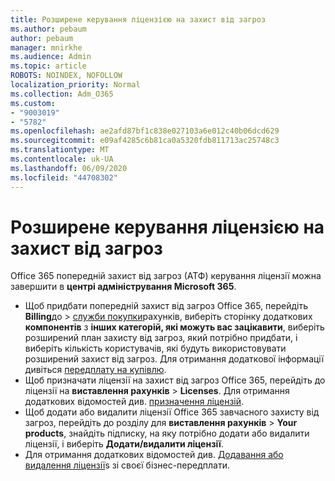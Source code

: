 ```yaml
---
title: Розширене керування ліцензією на захист від загроз
ms.author: pebaum
author: pebaum
manager: mnirkhe
ms.audience: Admin
ms.topic: article
ROBOTS: NOINDEX, NOFOLLOW
localization_priority: Normal
ms.collection: Adm_O365
ms.custom:
- "9003019"
- "5782"
ms.openlocfilehash: ae2afd87bf1c838e027103a6e012c40b06dcd629
ms.sourcegitcommit: e09af4285c6b81ca0a5320fdb811713ac25748c3
ms.translationtype: MT
ms.contentlocale: uk-UA
ms.lasthandoff: 06/09/2020
ms.locfileid: "44708302"
---
```

# <a name="advanced-threat-protection-license-management"></a>Розширене керування ліцензією на захист від загроз

Office 365 попередній захист від загроз (АТФ) керування ліцензії можна завершити в **центрі адміністрування Microsoft 365**.

- Щоб придбати попередній захист від загроз Office 365, перейдіть **Billing**до  >  [служби покупки](https://go.microsoft.com/fwlink/p/?linkid=868433)рахунків, виберіть сторінку додаткових **компонентів** з **інших категорій, які можуть вас зацікавити**, виберіть розширений план захисту від загроз, який потрібно придбати, і виберіть кількість користувачів, які будуть використовувати розширений захист від загроз. Для отримання додаткової інформації дивіться [передплату на купівлю](https://docs.microsoft.com/microsoft-365/commerce/subscriptions/upgrade-to-different-plan).
- Щоб призначати ліцензії на захист від загроз Office 365, перейдіть до ліцензії на **виставлення рахунків**  >  **Licenses**. Для отримання додаткових відомостей див. [призначення ліцензій](https://docs.microsoft.com/microsoft-365/admin/manage/assign-licenses-to-users).  
- Щоб додати або видалити ліцензії Office 365 завчасного захисту від загроз, перейдіть до розділу для **виставлення рахунків**  >  **Your products**, знайдіть підписку, на яку потрібно додати або видалити ліцензії, і виберіть **Додати/видалити ліцензії**.  
- Для отримання додаткових відомостей див. [Додавання або видалення ліцензії](https://docs.microsoft.com/microsoft-365/commerce/licenses/buy-licenses?view=o365-worldwide#add-or-remove-licenses-for-your-business-subscription)s зі своєї бізнес-передплати.

